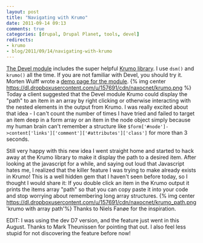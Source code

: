 ```yaml
---
layout: post
title: "Navigating with Krumo"
date: 2011-09-14 09:13
comments: true
categories: [drupal, Drupal Planet, tools, devel]
redirects:
- krumo
- blog/2011/09/14/navigating-with-krumo
---
```

[The Devel module](http://drupal.org/project/devel "Devel | drupal.org") includes the super helpful [Krumo library](http://krumo.sourceforge.net/). I use `dsm()` and `krumo()` all the time. If you are not familiar with Devel, you should try it. Morten Wulff wrote a [demo page for the module](https://ratatosk.backpackit.com/pub/1836982-debugging-drupal).
{% img center https://dl.dropboxusercontent.com/u/157691/cdn/naxocnet/krumo.png %}
Today a client suggested that the Devel module Krumo could display the "path" to an item in an array by right clicking or otherwise interacting with the nested elements in the output from Krumo. I was really excited about that idea - I can't count the number of times I have tried and failed to target an item deep in a form array or an item in the node object simply because my human brain can't remember a structure like `$form['#node']->content['links']['comment']['#attributes']['class']` for more than 3 seconds.

Still very happy with this new idea I went straight home and started to hack away at the Krumo library to make it display the path to a desired item. After looking at the javascript for a while, and saying out loud that Javascript hates me, I realized that the killer feature I was trying to make already exists in Krumo! This is a well hidden gem that I haven't seen before today, so I thought I would share it:
If you double click an item in the Krumo output it prints the items array "path" so that you can copy paste it into your code and stop worrying about remembering long array structures.
{% img center https://dl.dropboxusercontent.com/u/157691/cdn/naxocnet/krumo_path.png 'krumo with array path'%}
Thanks to Niels Fanøe for the inspiration.

EDIT: I was using the dev D7 version, and the feature just went in this August. Thanks to Mark Theunissen for pointing that out. I also feel less stupid for not discovering the feature before now!
